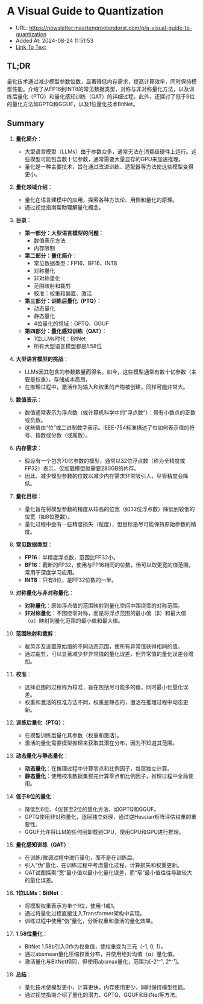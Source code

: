 # A Visual Guide to Quantization
- URL: https://newsletter.maartengrootendorst.com/p/a-visual-guide-to-quantization
- Added At: 2024-08-24 11:51:53
- [Link To Text](2024-08-24-a-visual-guide-to-quantization_raw.md)

## TL;DR
量化技术通过减少模型参数位数，显著降低内存需求，提高计算效率，同时保持模型性能。介绍了从FP16到INT8的常见数据类型，对称与非对称量化方法，以及训练后量化（PTQ）和量化感知训练（QAT）的详细过程。此外，还探讨了低于8位的量化方法如GPTQ和GGUF，以及1位量化技术BitNet。

## Summary
1. **量化简介**：
   - 大型语言模型（LLMs）由于参数众多，通常无法在消费级硬件上运行。这些模型可能包含数十亿参数，通常需要大量显存的GPU来加速推理。
   - 量化是一种主要技术，旨在通过改进训练、适配器等方法使这些模型变得更小。

2. **量化领域介绍**：
   - 量化在语言建模中的应用，探索各种方法论、用例和量化的原理。
   - 通过视觉指南帮助理解量化概念。

3. **目录**：
   - **第一部分：大型语言模型的问题**：
     - 数值表示方法
     - 内存限制
   - **第二部分：量化简介**：
     - 常见数据类型：FP16、BF16、INT8
     - 对称量化
     - 非对称量化
     - 范围映射和裁剪
     - 校准：权重和偏置、激活
   - **第三部分：训练后量化（PTQ）**：
     - 动态量化
     - 静态量化
     - 4位量化的领域：GPTQ、GGUF
   - **第四部分：量化感知训练（QAT）**：
     - 1位LLMs时代：BitNet
     - 所有大型语言模型都是1.58位

4. **大型语言模型的挑战**：
   - LLMs因其包含的参数数量而得名。如今，这些模型通常有数十亿参数（主要是权重），存储成本高昂。
   - 在推理过程中，激活作为输入和权重的产物被创建，同样可能非常大。

5. **数值表示**：
   - 数值通常表示为浮点数（或计算机科学中的“浮点数”）：带有小数点的正数或负数。
   - 这些值由“位”或二进制数字表示。IEEE-754标准描述了位如何表示值的符号、指数或分数（或尾数）。

6. **内存需求**：
   - 假设有一个包含70亿参数的模型，通常以32位浮点数（称为全精度或FP32）表示，仅加载模型就需要280GB的内存。
   - 因此，减少模型参数的位数以减少内存需求非常吸引人，尽管精度会降低。

7. **量化目标**：
   - 量化旨在将模型参数的精度从较高的位宽（如32位浮点数）降低到较低的位宽（如8位整数）。
   - 量化过程中会有一些精度损失（粒度），但目标是尽可能保持原始参数的精度。

8. **常见数据类型**：
   - **FP16**：半精度浮点数，范围比FP32小。
   - **BF16**：截断的FP32，使用与FP16相同的位数，但可以取更宽的值范围，常用于深度学习应用。
   - **INT8**：只有8位，是FP32位数的一半。

9. **对称量化与非对称量化**：
   - **对称量化**：原始浮点值的范围映射到量化空间中围绕零的对称范围。
   - **非对称量化**：不围绕零对称，而是将浮点范围的最小值（β）和最大值（α）映射到量化范围的最小值和最大值。

10. **范围映射和裁剪**：
    - 裁剪涉及设置原始值的不同动态范围，使所有异常值获得相同的值。
    - 通过裁剪，可以显著减少非异常值的量化误差，但异常值的量化误差会增加。

11. **校准**：
    - 选择范围的过程称为校准，旨在包括尽可能多的值，同时最小化量化误差。
    - 权重和激活的校准方法不同，权重是静态的，激活在推理过程中动态更新。

12. **训练后量化（PTQ）**：
    - 在模型训练后量化其参数（权重和激活）。
    - 激活的量化需要模型推理来获取其潜在分布，因为不知道其范围。

13. **动态量化与静态量化**：
    - **动态量化**：在推理过程中计算零点和比例因子，每层独立计算。
    - **静态量化**：使用校准数据集预先计算零点和比例因子，推理过程中全局使用。

14. **低于8位的量化**：
    - 降低到6位、4位甚至2位的量化方法，如GPTQ和GGUF。
    - GPTQ使用非对称量化，逐层独立处理，通过逆Hessian矩阵评估权重的重要性。
    - GGUF允许将LLM的任何层卸载到CPU，使用CPU和GPU进行推理。

15. **量化感知训练（QAT）**：
    - 在训练/微调过程中进行量化，而不是在训练后。
    - 引入“伪”量化，在训练过程中考虑量化过程，计算损失和权重更新。
    - QAT试图探索“宽”最小值以最小化量化误差，而“窄”最小值往往导致较大的量化误差。

16. **1位LLMs：BitNet**：
    - 将模型权重表示为单个1位，使用-1或1。
    - 通过将量化过程直接注入Transformer架构中实现。
    - 训练过程中使用“伪”量化，分析权重和激活的量化效果。

17. **1.58位量化**：
    - BitNet 1.58b引入0作为权重值，使权重变为三元（-1, 0, 1）。
    - 通过absmean量化压缩权重分布，并使用绝对均值（α）量化值。
    - 激活量化与BitNet相同，但使用absmax量化，范围为[-2ᵇ⁻¹, 2ᵇ⁻¹]。

18. **总结**：
    - 量化技术使模型更小，计算更快，内存使用更少，同时保持模型性能。
    - 通过视觉指南介绍了量化的潜力、GPTQ、GGUF和BitNet等方法。

